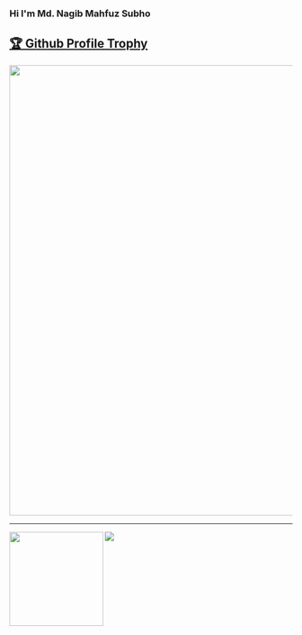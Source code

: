 ### Hi I'm Md. Nagib Mahfuz Subho

<!--
**nmso2/nmso2** is a ✨ _special_ ✨ repository because its `README.md` (this file) appears on your GitHub profile.

Here are some ideas to get you started:

- 🔭 I’m currently working on ...
- 🌱 I’m currently learning ...
- 👯 I’m looking to collaborate on ...
- 🤔 I’m looking for help with ...
- 💬 Ask me about ...
- 📫 How to reach me: ...
- 😄 Pronouns: ...
- ⚡ Fun fact: ...
-->
<!--
[![trophy](https://github-profile-trophy.vercel.app/?username=nmso2&theme=onedark&row=1&column=8&no-frame=true)](https://github.com/nmso2/github-profile-trophy)

![Subho's GitHub stats](https://github-readme-stats.vercel.app/api?username=nmso2&theme=cobalt&show_icons=true)
 -->

<a href="https://github.com/nmso2/github-profile-trophy"><h2>🏆 Github Profile Trophy</h2></a>
<a href="https://github.com/nmso2/github-profile-trophy">
<img width=800 src="https://github-profile-trophy.vercel.app/?username=nmso2&column=8&theme=gruvbox&no-frame=true"/>
</a>

---

<div>
  <img height=167 align="left" src="https://github-readme-stats.vercel.app/api?username=nmso2&count_private=true&include_all_commits=true" />
<!--   <img align="left" src="https://github-readme-streak-stats.herokuapp.com?user=nmso2&date_format=M%20j%5B%2C%20Y%5D&stroke=E4E2E2&ring=0969DA&currStreakLabel=7A54FF&fire=DD6602&sideNums=0969DA&sideLabels=7A54FF&dates=7A54FF&currStreakNum=0969DA&border=E4E2E2&background=DD272700" /> -->
  <img src="https://github-readme-stats.vercel.app/api/top-langs/?username=nmso2&layout=compact" />
</div>

<!-- <div>
 <img src="https://github-readme-streak-stats.herokuapp.com?user=nmso2&date_format=M%20j%5B%2C%20Y%5D&stroke=E4E2E2&ring=0969DA&currStreakLabel=7A54FF&fire=DD6602&sideNums=0969DA&sideLabels=7A54FF&dates=7A54FF&currStreakNum=0969DA&border=E4E2E2&background=DD272700" />
</div> -->

<!--
[![GitHub Streak](http://github-readme-streak-stats.herokuapp.com?user=nmso2&date_format=M%20j%5B%2C%20Y%5D&stroke=E4E2E2&ring=0969DA&currStreakLabel=7A54FF&fire=DD6602&sideNums=0969DA&sideLabels=7A54FF&dates=7A54FF&currStreakNum=0969DA&border=E4E2E2&background=DD272700)](https://git.io/streak-stats) -->
